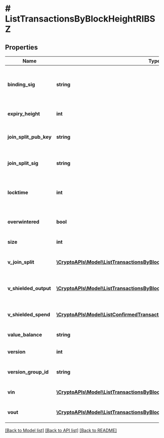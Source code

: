 # # ListTransactionsByBlockHeightRIBSZ

## Properties

Name | Type | Description | Notes
------------ | ------------- | ------------- | -------------
**binding_sig** | **string** | It is used to enforce balance of Spend and Output transfers, in order to prevent their replay across transactions. |
**expiry_height** | **int** | Represents a block height after which the transaction will expire. |
**join_split_pub_key** | **string** | Represents an encoding of a JoinSplitSig public validating key. |
**join_split_sig** | **string** | Is used to sign transactions that contain at least one JoinSplit description. |
**locktime** | **int** | Represents the time at which a particular transaction can be added to the blockchain. |
**overwintered** | **bool** | \&quot;Overwinter\&quot; is the network upgrade for the Zcash blockchain. |
**size** | **int** | Represents the total size of this transaction. |
**v_join_split** | [**\CryptoAPIs\Model\ListTransactionsByBlockHeightRIBSZVJoinSplit[]**](ListTransactionsByBlockHeightRIBSZVJoinSplit.md) | Represents a sequence of JoinSplit descriptions using BCTV14 proofs. |
**v_shielded_output** | [**\CryptoAPIs\Model\ListTransactionsByBlockHeightRIBSZVShieldedOutput[]**](ListTransactionsByBlockHeightRIBSZVShieldedOutput.md) | Object Array representation of transaction output descriptions |
**v_shielded_spend** | [**\CryptoAPIs\Model\ListConfirmedTransactionsByAddressRIBSZVShieldedSpend[]**](ListConfirmedTransactionsByAddressRIBSZVShieldedSpend.md) | Object Array representation of transaction spend descriptions |
**value_balance** | **string** | Defines the transaction value balance. |
**version** | **int** | Represents the transaction version number. |
**version_group_id** | **string** | Represents the transaction version group ID. |
**vin** | [**\CryptoAPIs\Model\ListTransactionsByBlockHeightRIBSZVin[]**](ListTransactionsByBlockHeightRIBSZVin.md) | Object Array representation of transaction inputs |
**vout** | [**\CryptoAPIs\Model\ListTransactionsByBlockHeightRIBSZVout[]**](ListTransactionsByBlockHeightRIBSZVout.md) | Object Array representation of transaction outputs |

[[Back to Model list]](../../README.md#models) [[Back to API list]](../../README.md#endpoints) [[Back to README]](../../README.md)
